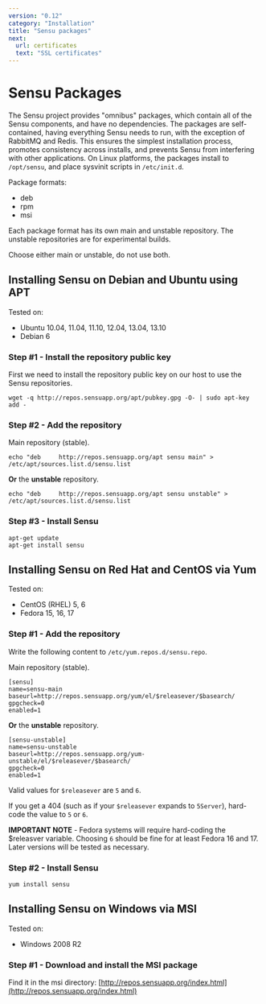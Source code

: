 ```yaml
---
version: "0.12"
category: "Installation"
title: "Sensu packages"
next:
  url: certificates
  text: "SSL certificates"
---
```


# Sensu Packages

The Sensu project provides "omnibus" packages, which contain all of
the Sensu components, and have no dependencies. The packages are
self-contained, having everything Sensu needs to run, with the
exception of RabbitMQ and Redis. This ensures the simplest
installation process, promotes consistency across installs, and
prevents Sensu from interfering with other applications. On Linux
platforms, the packages install to `/opt/sensu`, and place sysvinit
scripts in `/etc/init.d`.

Package formats:

* deb
* rpm
* msi

Each package format has its own main and unstable repository. The
unstable repositories are for experimental builds.

Choose either main or unstable, do not use both.

## Installing Sensu on Debian and Ubuntu using APT

Tested on:

* Ubuntu 10.04, 11.04, 11.10, 12.04, 13.04, 13.10
* Debian 6

### Step #1 - Install the repository public key

First we need to install the repository public key on our host to use
the Sensu repositories.

``` shell
wget -q http://repos.sensuapp.org/apt/pubkey.gpg -O- | sudo apt-key add -
```

### Step #2 - Add the repository

Main repository (stable).

``` shell
echo "deb     http://repos.sensuapp.org/apt sensu main" > /etc/apt/sources.list.d/sensu.list
```

**Or** the **unstable** repository.

``` shell
echo "deb     http://repos.sensuapp.org/apt sensu unstable" > /etc/apt/sources.list.d/sensu.list
```

### Step #3 - Install Sensu

```shell
apt-get update
apt-get install sensu
```

## Installing Sensu on Red Hat and CentOS via Yum

Tested on:

* CentOS (RHEL) 5, 6
* Fedora 15, 16, 17

### Step #1 - Add the repository

Write the following content to `/etc/yum.repos.d/sensu.repo`.

Main repository (stable).

``` shell
[sensu]
name=sensu-main
baseurl=http://repos.sensuapp.org/yum/el/$releasever/$basearch/
gpgcheck=0
enabled=1
```

**Or** the **unstable** repository.

``` shell
[sensu-unstable]
name=sensu-unstable
baseurl=http://repos.sensuapp.org/yum-unstable/el/$releasever/$basearch/
gpgcheck=0
enabled=1
```

Valid values for `$releasever` are `5` and `6`.

If you get a 404 (such as if your `$releasever` expands to `5Server`),
hard-code the value to `5` or `6`.

**IMPORTANT NOTE** - Fedora systems will require hard-coding the
  $releasver variable. Choosing `6` should be fine for at least Fedora
  16 and 17. Later versions will be tested as necessary.

### Step #2 - Install Sensu

```shell
yum install sensu
```

## Installing Sensu on Windows via MSI

Tested on:

* Windows 2008 R2

### Step #1 - Download and install the MSI package

Find it in the msi directory: [http://repos.sensuapp.org/index.html](http://repos.sensuapp.org/index.html)
